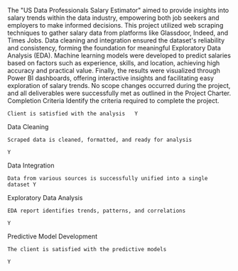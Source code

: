 The "US Data Professionals Salary Estimator" aimed to provide insights into salary trends within the data industry, empowering both job seekers and employers to make informed decisions. This project utilized web scraping techniques to gather salary data from platforms like Glassdoor, Indeed, and Times Jobs. Data cleaning and integration ensured the dataset's reliability and consistency, forming the foundation for meaningful Exploratory Data Analysis (EDA). Machine learning models were developed to predict salaries based on factors such as experience, skills, and location, achieving high accuracy and practical value. Finally, the results were visualized through Power BI dashboards, offering interactive insights and facilitating easy exploration of salary trends.
No scope changes occurred during the project, and all deliverables were successfully met as outlined in the Project Charter.
Completion Criteria 
Identify the criteria required to complete the project. 

	Client is satisfied with the analysis	Y 
Data Cleaning

	Scraped data is cleaned, formatted, and ready for analysis

	Y 
Data Integration

	Data from various sources is successfully unified into a single dataset	Y
Exploratory Data Analysis

	EDA report identifies trends, patterns, and correlations

	Y
Predictive Model Development



	The client is satisfied with the predictive models

	Y
